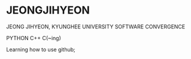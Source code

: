 # JEONGJIHYEON

JEONG JIHYEON, KYUNGHEE UNIVERSITY SOFTWARE CONVERGENCE

PYTHON
C++
C(~ing) 

Learning how to use github;
